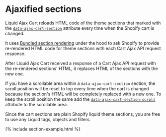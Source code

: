 # Ajaxified sections

Liquid Ajax Cart reloads HTML code of the theme sections that marked with the [`data-ajax-cart-section`](/reference/data-ajax-cart-section) attribute every time when the Shopify cart is changed. 

It uses [Bundled section rendering](https://shopify.dev/api/ajax/reference/cart#bundled-section-rendering) under the hood to ask Shopify to provide re-rendered HTML code for theme sections with each Cart Ajax API request response.

After Liquid Ajax Cart received a response of a Cart Ajax API request with the re-rendered sections' HTML, it replaces HTML of the sections with the new one.

If you have a scrollable area within a `data-ajax-cart-section` section, the scroll position will be reset to top every time when the cart is changed because the section's HTML will be completely replaced with a new one. To keep the scroll position the same add the [`data-ajax-cart-section-scroll`](/reference/data-ajax-cart-section-scroll) attribute to the scrollable area.

Since the cart sections are plain Shopify liquid theme sections, you are free to use any Liquid tags, objects and filters.

{% include section-example.html %}
